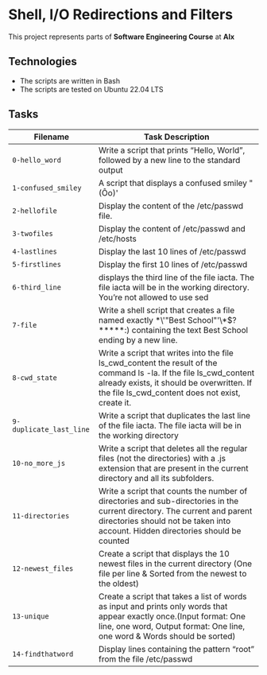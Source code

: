 # Shell, I/O Redirections and Filters

This project represents parts of **Software Engineering Course** at **Alx**

## Technologies 
* The scripts are written in Bash
* The scripts are tested on Ubuntu 22.04 LTS

## Tasks
|Filename | Task Description|
|---------|-----------------|
|`0-hello_word` | Write a script that prints “Hello, World”, followed by a new line to the standard output |
|`1-confused_smiley`|A script that displays a confused smiley "(Ôo)'|
|`2-hellofile`|Display the content of the /etc/passwd file.|
|`3-twofiles`|Display the content of /etc/passwd and /etc/hosts|
|`4-lastlines`|Display the last 10 lines of /etc/passwd|
|`5-firstlines`|Display the first 10 lines of /etc/passwd|
|`6-third_line`|displays the third line of the file iacta. The file iacta will be in the working directory. You’re not allowed to use sed|
|`7-file`|Write a shell script that creates a file named exactly \*\\'"Best School"\'\\*$\?\*\*\*\*\*:) containing the text Best School ending by a new line.|
|`8-cwd_state`|Write a script that writes into the file ls_cwd_content the result of the command ls -la. If the file ls_cwd_content already exists, it should be overwritten. If the file ls_cwd_content does not exist, create it.|
|`9-duplicate_last_line`|Write a script that duplicates the last line of the file iacta. The file iacta will be in the working directory|
|`10-no_more_js`|Write a script that deletes all the regular files (not the directories) with a .js extension that are present in the current directory and all its subfolders.|
|`11-directories`|Write a script that counts the number of directories and sub-directories in the current directory. The current and parent directories should not be taken into account. Hidden directories should be counted|
|`12-newest_files`|Create a script that displays the 10 newest files in the current directory (One file per line & Sorted from the newest to the oldest)|
|`13-unique`|Create a script that takes a list of words as input and prints only words that appear exactly once.(Input format: One line, one word, Output format: One line, one word & Words should be sorted)|
|`14-findthatword`|Display lines containing the pattern “root” from the file /etc/passwd|
